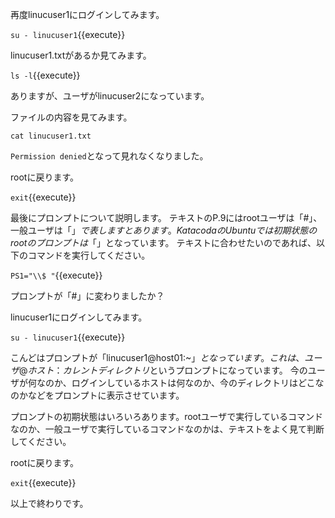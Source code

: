 再度linucuser1にログインしてみます。

`su - linucuser1`{{execute}}

linucuser1.txtがあるか見てみます。

`ls -l`{{execute}}

ありますが、ユーザがlinucuser2になっています。

ファイルの内容を見てみます。

`cat linucuser1.txt`

`Permission denied`となって見れなくなりました。

rootに戻ります。

`exit`{{execute}}

最後にプロンプトについて説明します。
テキストのP.9にはrootユーザは「#」、一般ユーザは「$」で表しますとあります。
KatacodaのUbuntuでは初期状態のrootのプロンプトは「$」となっています。
テキストに合わせたいのであれば、以下のコマンドを実行してください。

`PS1="\\$ "`{{execute}}

プロンプトが「#」に変わりましたか？

linucuser1にログインしてみます。

`su - linucuser1`{{execute}}

こんどはプロンプトが「linucuser1@host01:~$」となっています。
これは、ユーザ@ホスト：カレントディレクトリ$というプロンプトになっています。
今のユーザが何なのか、ログインしているホストは何なのか、今のディレクトリはどこなのかなどをプロンプトに表示させています。

プロンプトの初期状態はいろいろあります。rootユーザで実行しているコマンドなのか、一般ユーザで実行しているコマンドなのかは、テキストをよく見て判断してください。

rootに戻ります。

`exit`{{execute}}

以上で終わりです。
